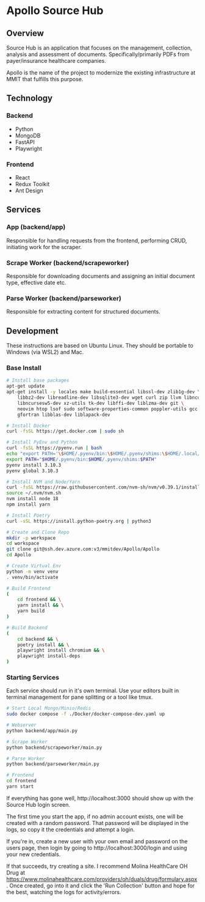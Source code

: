 # Apollo Source Hub

## Overview
Source Hub is an application that focuses on the management, collection, analysis and assessment of documents. Specifically/primarily PDFs from payer/insurance healthcare companies.

Apollo is the name of the project to modernize the existing infrastructure at MMIT that fulfills this purpose.

## Technology
### Backend
- Python
- MongoDB
- FastAPI
- Playwright
### Frontend
- React
- Redux Toolkit
- Ant Design

## Services
### App (backend/app)
Responsible for handling requests from the frontend, performing CRUD, initiating work for the scraper.
### Scrape Worker (backend/scrapeworker)
Responsible for downloading documents and assigning an initial document type, effective date etc.
### Parse Worker (backend/parseworker)
Responsible for extracting content for structured documents.

## Development
These instructions are based on Ubuntu Linux. They should be portable to Windows (via WSL2) and Mac.
### Base Install
```bash
# Install base packages
apt-get update
apt-get install -y locales make build-essential libssl-dev zlib1g-dev \
    libbz2-dev libreadline-dev libsqlite3-dev wget curl zip llvm libncurses5-dev \
    libncursesw5-dev xz-utils tk-dev libffi-dev liblzma-dev git \
    neovim htop lsof sudo software-properties-common poppler-utils gcc \
    gfortran libblas-dev liblapack-dev

# Install Docker
curl -fsSL https://get.docker.com | sudo sh

# Install PyEnv and Python
curl -fsSL https://pyenv.run | bash
echo "export PATH='\$HOME/.pyenv/bin:\$HOME/.pyenv/shims:\$HOME/.local/bin:\$PATH'" >> ~/.bashrc
export PATH="$HOME/.pyenv/bin:$HOME/.pyenv/shims:$PATH"
pyenv install 3.10.3
pyenv global 3.10.3

# Install NVM and Node/Yarn
curl -fsSL https://raw.githubusercontent.com/nvm-sh/nvm/v0.39.1/install.sh | bash
source ~/.nvm/nvm.sh
nvm install node 18
npm install yarn

# Install Poetry
curl -sSL https://install.python-poetry.org | python3

# Create and Clone Repo
mkdir -p workspace
cd workspace
git clone git@ssh.dev.azure.com:v3/mmitdev/Apollo/Apollo
cd Apollo

# Create Virtual Env
python -m venv venv
. venv/bin/activate

# Build Frontend
(
    cd frontend && \
    yarn install && \
    yarn build
)

# Build Backend
(
    cd backend && \
    poetry install && \
    playwright install chromium && \
    playwright install-deps
)
```
### Starting Services
Each service should run in it's own terminal. Use your editors built in terminal management for pane splitting or a tool like tmux.
```bash
# Start Local Mongo/Minio/Redis
sudo docker compose -f ./Docker/docker-compose-dev.yaml up
```

```bash
# Webserver
python backend/app/main.py
```
```bash
# Scrape Worker
python backend/scrapeworker/main.py
```
```bash
# Parse Worker
python backend/parseworker/main.py
```
```bash
# Frontend
cd frontend
yarn start
```
If everything has gone well, http://localhost:3000 should show up with the Source Hub login screen.

The first time you start the app, if no admin account exists, one will be created with a random password. That password will be displayed in the logs, so copy it the credentials and attempt a login.

If you're in, create a new user with your own email and password on the users page, then login by going to http://localhost:3000/login and using your new credentials.

If that succeeds, try creating a site. I recommend Molina HealthCare OH Drug at https://www.molinahealthcare.com/providers/oh/duals/drug/formulary.aspx. Once created, go into it and click the 'Run Collection' button and hope for the best, watching the logs for activity/errors.
